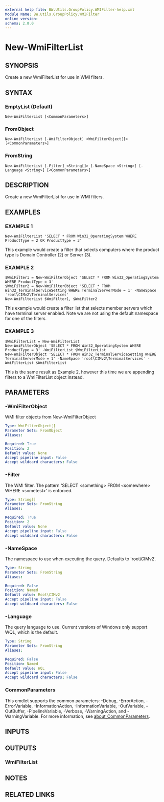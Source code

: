 ```yaml
---
external help file: BW.Utils.GroupPolicy.WMIFilter-help.xml
Module Name: BW.Utils.GroupPolicy.WMIFilter
online version:
schema: 2.0.0
---
```


# New-WmiFilterList

## SYNOPSIS
Create a new WmiFilterList for use in WMI filters.

## SYNTAX

### EmptyList (Default)
```
New-WmiFilterList [<CommonParameters>]
```

### FromObject
```
New-WmiFilterList [-WmiFilterObject] <WmiFilterObject[]> [<CommonParameters>]
```

### FromString
```
New-WmiFilterList [-Filter] <String[]> [-NameSpace <String>] [-Language <String>] [<CommonParameters>]
```

## DESCRIPTION
Create a new WmiFilterList for use in WMI filters.

## EXAMPLES

### EXAMPLE 1
```
New-WmiFilterList 'SELECT * FROM Win32_OperatingSystem WHERE ProductType = 2 OR ProductType = 3'
```

This example would create a filter that selects computers where the product type is Domain Controller (2) or Server (3).

### EXAMPLE 2
```
$WmiFilter1 = New-WmiFilterObject 'SELECT * FROM Win32_OperatingSystem WHERE ProductType = 3'
$WmiFilter2 = New-WmiFilterObject 'SELECT * FROM Win32_TerminalServiceSetting WHERE TerminalServerMode = 1' -NameSpace 'root\CIMv2\TerminalServices'
New-WmiFilterList $WmiFilter1, $WmiFilter2
```

This example would create a filter list that selects member servers which have terminal server enabled.
Note we are not using the default namespace for one of the filters.

### EXAMPLE 3
```
$WmiFilterList = New-WmiFilterList
New-WmiFilterObject 'SELECT * FROM Win32_OperatingSystem WHERE ProductType = 3' -WmiFilterList $WmiFilterList
New-WmiFilterObject 'SELECT * FROM Win32_TerminalServiceSetting WHERE TerminalServerMode = 1' -NameSpace 'root\CIMv2\TerminalServices' -WmiFilterList $WmiFilterList
```

This is the same result as Example 2, however this time we are appending filters to a WmiFilterList object instead.

## PARAMETERS

### -WmiFilterObject
WMI filter objects from New-WmiFilterObject

```yaml
Type: WmiFilterObject[]
Parameter Sets: FromObject
Aliases:

Required: True
Position: 2
Default value: None
Accept pipeline input: False
Accept wildcard characters: False
```

### -Filter
The WMI filter.
The pattern 'SELECT \<something\> FROM \<somewhere\> WHERE \<sometest\>' is enforced.

```yaml
Type: String[]
Parameter Sets: FromString
Aliases:

Required: True
Position: 2
Default value: None
Accept pipeline input: False
Accept wildcard characters: False
```

### -NameSpace
The namespace to use when executing the query.
Defaults to 'root\CIMv2'.

```yaml
Type: String
Parameter Sets: FromString
Aliases:

Required: False
Position: Named
Default value: Root\CIMv2
Accept pipeline input: False
Accept wildcard characters: False
```

### -Language
The query language to use.
Current versions of Windows only support WQL, which is the default.

```yaml
Type: String
Parameter Sets: FromString
Aliases:

Required: False
Position: Named
Default value: WQL
Accept pipeline input: False
Accept wildcard characters: False
```

### CommonParameters
This cmdlet supports the common parameters: -Debug, -ErrorAction, -ErrorVariable, -InformationAction, -InformationVariable, -OutVariable, -OutBuffer, -PipelineVariable, -Verbose, -WarningAction, and -WarningVariable. For more information, see [about_CommonParameters](http://go.microsoft.com/fwlink/?LinkID=113216).

## INPUTS

## OUTPUTS

### WmiFilterList
## NOTES

## RELATED LINKS
